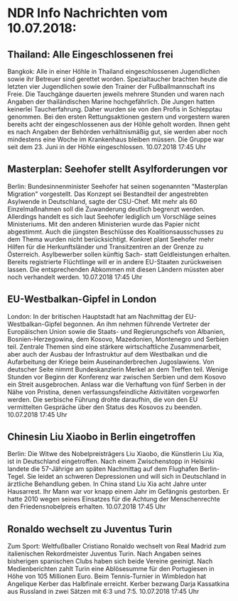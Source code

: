 # NDR Info Nachrichten vom 10.07.2018:


## Thailand: Alle Eingeschlossenen frei
Bangkok: Alle in einer Höhle in Thailand eingeschlossenen Jugendlichen sowie ihr Betreuer sind gerettet worden. Spezialtaucher brachten heute die letzten vier Jugendlichen sowie den Trainer der Fußballmannschaft ins Freie. Die Tauchgänge dauerten jeweils mehrere Stunden und waren nach Angaben der thailändischen Marine hochgefährlich. Die Jungen hatten keinerlei Taucherfahrung. Daher wurden sie von den Profis in Schlepptau genommen. Bei den ersten Rettungsaktionen gestern und vorgestern waren bereits acht der eingeschlossenen aus der Höhle geholt worden. Ihnen geht es nach Angaben der Behörden verhältnismäßig gut, sie werden aber noch mindestens eine Woche im Krankenhaus bleiben müssen. Die Gruppe war seit dem 23. Juni in der Höhle eingeschlossen. 10.07.2018 17:45 Uhr 

## Masterplan: Seehofer stellt Asylforderungen vor
Berlin: Bundesinnenminister Seehofer hat seinen sogenannten "Masterplan Migration" vorgestellt. Das Konzept sei Bestandteil der angestrebten Asylwende in Deutschland, sagte der CSU-Chef. Mit mehr als 60 Einzelmaßnahmen soll die Zuwanderung deutlich begrenzt werden. Allerdings handelt es sich laut Seehofer lediglich um Vorschläge seines Ministeriums. Mit den anderen Ministerien wurde das Papier nicht abgestimmt. Auch die jüngsten Beschlüsse des Koalitionsausschusses zu dem Thema wurden nicht berücksichtigt. Konkret plant Seehofer mehr Hilfen für die Herkunftsländer und Transitzentren an der Grenze zu Österreich. Asylbewerber sollen künftig Sach- statt Geldleistungen erhalten. Bereits registrierte Flüchtlinge will er in andere EU-Staaten zurückweisen lassen. Die entsprechenden Abkommen mit diesen Ländern müssten aber noch verhandelt werden. 10.07.2018 17:45 Uhr 

## EU-Westbalkan-Gipfel in London
London: In der britischen Hauptstadt hat am Nachmittag der EU-Westbalkan-Gipfel begonnen. An ihm nehmen führende Vertreter der Europäischen Union sowie die Staats- und Regierungschefs von Albanien, Bosnien-Herzegowina, dem Kosovo, Mazedonien, Montenegro und Serbien teil. Zentrale Themen sind eine stärkere wirtschaftliche Zusammenarbeit, aber auch der Ausbau der Infrastruktur auf dem Westbalkan und die Aufarbeitung der Kriege beim Auseinanderbrechen Jugoslawiens. Von deutscher Seite nimmt Bundeskanzlerin Merkel an dem Treffen teil. Wenige Stunden vor Beginn der Konferenz war zwischen Serbien und dem Kosovo ein Streit ausgebrochen. Anlass war die Verhaftung von fünf Serben in der Nähe von Pristina, denen verfassungsfeindliche Aktivitäten vorgeworfen werden. Die serbische Führung drohte daraufhin, die von den EU vermittelten Gespräche über den Status des Kosovos zu beenden. 10.07.2018 17:45 Uhr 

## Chinesin Liu Xiaobo in Berlin eingetroffen
Berlin: Die Witwe des Nobelpreisträgers Liu Xiaobo, die Künstlerin Liu Xia,   ist in Deutschland eingetroffen. Nach einem Zwischenstopp in Helsinki landete die 57-Jährige am späten Nachmittag auf dem Flughafen Berlin-Tegel. Sie leidet an schweren Depressionen und will sich in Deutschland in ärztliche Behandlung geben. In China stand Liu Xia acht Jahre unter Hausarrest. Ihr Mann war vor knapp einem Jahr im Gefängnis gestorben. Er hatte 2010 wegen seines Einsatzes für die Achtung der Menschenrechte den Friedensnobelpreis erhalten. 10.07.2018 17:45 Uhr 

## Ronaldo wechselt zu Juventus Turin
Zum Sport:	Weltfußballer Cristiano Ronaldo wechselt von Real Madrid zum italienischen Rekordmeister Juventus Turin. Nach Angaben seines bisherigen spanischen Clubs haben sich beide Vereine geeinigt. Nach Medienberichten zahlt Turin eine Ablösesumme für den Portugiesen in Höhe von 105 Millionen Euro. Beim Tennis-Turnier in Wimbledon hat Angelique Kerber das Halbfinale erreicht. Kerber bezwang Darja Kassatkina aus Russland in zwei Sätzen mit 6:3 und 7:5. 10.07.2018 17:45 Uhr 
